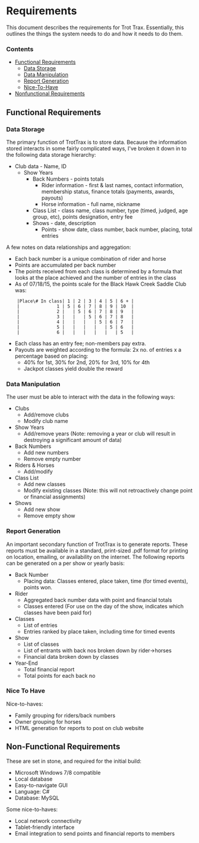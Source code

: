 Requirements
============

This document describes the requirements for Trot Trax. Essentially, this outlines the things the system needs to do and how it needs to do them.

### Contents
+ [Functional Requirements](#functional)
    + [Data Storage](#store)
    + [Data Manipulation](#manipulate)
    + [Report Generation](#report)
    + [Nice-To-Have](#nice)
+ [Nonfunctional Requirements](#nonfunctional)

Functional Requirements <a id="functional"></a>
-----------------------

### Data Storage <a id="store"></a>

The primary function of TrotTrax is to store data. Because the information stored interacts in some fairly complicated ways, I've broken it down in to the following data storage hierarchy:
+ Club data - Name, ID
    + Show Years
        + Back Numbers - points totals
            + Rider information - first & last names, contact information, membership status, finance totals (payments, awards, payouts)
            + Horse information - full name, nickname
        + Class List - class name, class number, type (timed, judged, age group, etc), points designation, entry fee
        + Shows - date, description
            + Points - show date, class number, back number, placing, total entries

A few notes on data relationships and aggregation:
+ Each back number is a unique combination of rider and horse
+ Points are accumulated per back number
+ The points received from each class is determined by a formula that looks at the place achieved and the number of entries in the class
+ As of 07/18/15, the points scale for the Black Hawk Creek Saddle Club was:
```
    |Place\# In class| 1 | 2 | 3 | 4 | 5 | 6 + |
    |              1 | 5 | 6 | 7 | 8 | 9 | 10  |
    |              2 |   | 5 | 6 | 7 | 8 | 9   |
    |              3 |   |   | 5 | 6 | 7 | 8   |
    |              4 |   |   |   | 5 | 6 | 7   |
    |              5 |   |   |   |   | 5 | 6   |
    |              6 |   |   |   |   |   | 5   |
```
+ Each class has an entry fee; non-members pay extra.
+ Payouts are weighted according to the formula: 2x no. of entries x a percentage based on placing:
    + 40% for 1st, 30% for 2nd, 20% for 3rd, 10% for 4th
    + Jackpot classes yield double the reward

### Data Manipulation <a id="manipulate"></a>

The user must be able to interact with the data in the following ways:
+ Clubs
    + Add/remove clubs
    + Modify club name
+ Show Years
    + Add/remove years (Note: removing a year or club will result in destroying a significant amount of data)
+ Back Numbers
    + Add new numbers
    + Remove empty number
+ Riders & Horses
    + Add/modify
+ Class List
    + Add new classes
    + Modify existing classes (Note: this will not retroactively change point or financial assignments)
+ Shows
    + Add new show
    + Remove empty show
    
### Report Generation <a id="report"></a>
    
An important secondary function of TrotTrax is to generate reports. These reports must be available in a standard, print-sized .pdf format for printing on location, emailing, or availability on the internet. 
The following reports can be generated on a per show or yearly basis:
+ Back Number
    + Placing data: Classes entered, place taken, time (for timed events), points won.
+ Rider
    + Aggregated back number data with point and financial totals
    + Classes entered (For use on the day of the show, indicates which classes have been paid for)
+ Classes
    + List of entries
    + Entries ranked by place taken, including time for timed events
+ Show
    + List of classes
    + List of entrants with back nos broken down by rider->horses
    + Financial data broken down by classes
+ Year-End
    + Total financial report
    + Total points for each back no

### Nice To Have <a id="nice"></a>

Nice-to-haves:
+ Family grouping for riders/back numbers
+ Owner grouping for horses
+ HTML generation for reports to post on club website

Non-Functional Requirements <a id="nonfunctional"></a>
---------------------------

These are set in stone, and required for the initial build:
+ Microsoft Windows 7/8 compatible
+ Local database
+ Easy-to-navigate GUI
+ Language: C#
+ Database: MySQL

Some nice-to-haves:
+ Local network connectivity
+ Tablet-friendly interface
+ Email integration to send points and financial reports to members
